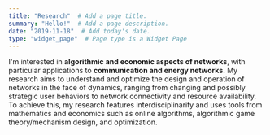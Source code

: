 ```yaml
---
title: "Research"  # Add a page title.
summary: "Hello!"  # Add a page description.
date: "2019-11-18"  # Add today's date.
type: "widget_page"  # Page type is a Widget Page
---
```


I'm interested in **algorithmic and economic aspects of networks**, with particular applications to **communication and energy networks**. My research aims to understand and optimize the design and operation of networks in the face of dynamics, ranging from changing and possibly strategic user behaviors to network connectivity and resource availability. To achieve this, my research features interdisciplinarity and uses tools from mathematics and economics such as online algorithms, algorithmic game theory/mechanism design, and optimization. 

